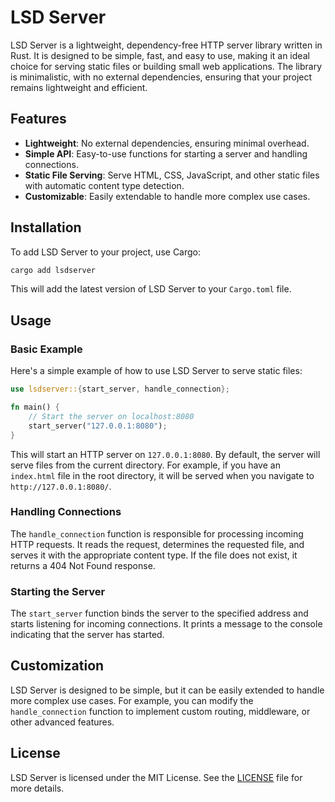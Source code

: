 # LSD Server

LSD Server is a lightweight, dependency-free HTTP server library written in Rust. It is designed to be simple, fast, and easy to use, making it an ideal choice for serving static files or building small web applications. The library is minimalistic, with no external dependencies, ensuring that your project remains lightweight and efficient.

## Features

- **Lightweight**: No external dependencies, ensuring minimal overhead.
- **Simple API**: Easy-to-use functions for starting a server and handling connections.
- **Static File Serving**: Serve HTML, CSS, JavaScript, and other static files with automatic content type detection.
- **Customizable**: Easily extendable to handle more complex use cases.

## Installation

To add LSD Server to your project, use Cargo:

```bash
cargo add lsdserver
```

This will add the latest version of LSD Server to your `Cargo.toml` file.

## Usage

### Basic Example

Here's a simple example of how to use LSD Server to serve static files:

```rust
use lsdserver::{start_server, handle_connection};

fn main() {
    // Start the server on localhost:8080
    start_server("127.0.0.1:8080");
}
```

This will start an HTTP server on `127.0.0.1:8080`. By default, the server will serve files from the current directory. For example, if you have an `index.html` file in the root directory, it will be served when you navigate to `http://127.0.0.1:8080/`.

### Handling Connections

The `handle_connection` function is responsible for processing incoming HTTP requests. It reads the request, determines the requested file, and serves it with the appropriate content type. If the file does not exist, it returns a 404 Not Found response.

### Starting the Server

The `start_server` function binds the server to the specified address and starts listening for incoming connections. It prints a message to the console indicating that the server has started.

## Customization

LSD Server is designed to be simple, but it can be easily extended to handle more complex use cases. For example, you can modify the `handle_connection` function to implement custom routing, middleware, or other advanced features.

## License

LSD Server is licensed under the MIT License. See the [LICENSE](LICENSE) file for more details. 
